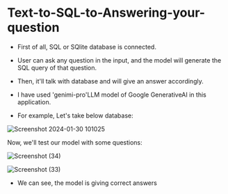# Text-to-SQL-to-Answering-your-question

+ First of all, SQL or SQlite database is connected.
+ User can ask any question in the input, and the model will generate the SQL query of that question.
+ Then, it'll talk with database and will give an answer accordingly.
+ I have used 'genimi-pro'LLM model of Google GenerativeAI in this application.

+ For example, Let's take below database:

![Screenshot 2024-01-30 101025](https://github.com/kdhananiUH/Q-A-with-SQL-database-using-google-gemini/assets/111707291/284ad9d3-bdae-4251-8fce-e03f0b210da3)

Now, we'll test our model with some questions:

![Screenshot (34)](https://github.com/kdhananiUH/Q-A-with-SQL-database-using-google-gemini/assets/111707291/3bdda54a-fa30-4370-957f-cea607b6a587)

![Screenshot (33)](https://github.com/kdhananiUH/Q-A-with-SQL-database-using-google-gemini/assets/111707291/183d979f-8f3c-4e45-8bf6-f9f0ac89e572)

+ We can see, the model is giving correct answers
